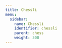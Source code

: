 ```yaml
---
title: Chessli
menu:
  sidebar:
    name: Chessli
    identifier: chessli
    parent: chess
    weight: 300
---
```

